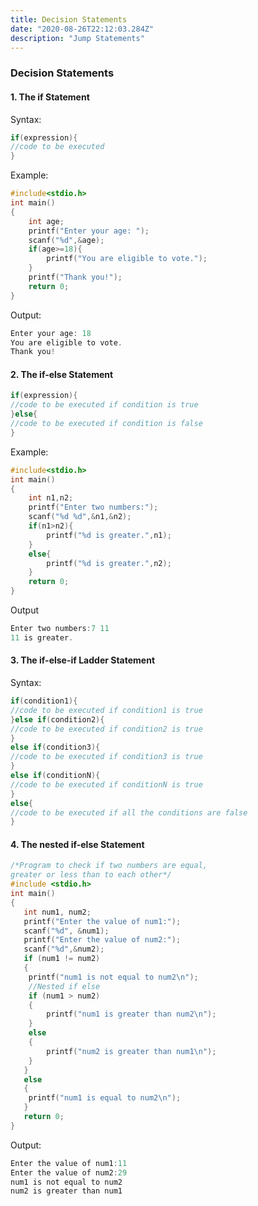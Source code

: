 ```yaml
---
title: Decision Statements
date: "2020-08-26T22:12:03.284Z"
description: "Jump Statements"
---
```


### Decision Statements

#### 1. The if Statement

Syntax:

```c
if(expression){
//code to be executed
}
```

Example:

```c
#include<stdio.h>
int main()
{
	int age;
	printf("Enter your age: ");
	scanf("%d",&age);
	if(age>=18){
		printf("You are eligible to vote.");
	}
	printf("Thank you!");
	return 0;
}
```

Output:

```c
Enter your age: 18
You are eligible to vote.
Thank you!
```

#### 2. The if-else Statement

```c
if(expression){
//code to be executed if condition is true
}else{
//code to be executed if condition is false
}
```

Example:

```c
#include<stdio.h>
int main()
{
	int n1,n2;
	printf("Enter two numbers:");
	scanf("%d %d",&n1,&n2);
	if(n1>n2){
		printf("%d is greater.",n1);
	}
	else{
		printf("%d is greater.",n2);
	}
	return 0;
}
```

Output

```c
Enter two numbers:7 11
11 is greater.
```

#### 3. The if-else-if Ladder Statement

Syntax:

```c
if(condition1){
//code to be executed if condition1 is true
}else if(condition2){
//code to be executed if condition2 is true
}
else if(condition3){
//code to be executed if condition3 is true
}
else if(conditionN){
//code to be executed if conditionN is true
}
else{
//code to be executed if all the conditions are false
}
```

#### 4. The nested if-else Statement

```c
/*Program to check if two numbers are equal, 
greater or less than to each other*/
#include <stdio.h>
int main()
{
   int num1, num2;
   printf("Enter the value of num1:");
   scanf("%d", &num1);
   printf("Enter the value of num2:");
   scanf("%d",&num2);
   if (num1 != num2)
   {
	printf("num1 is not equal to num2\n");
	//Nested if else
	if (num1 > num2)
	{
		printf("num1 is greater than num2\n");
	}
	else
	{
		printf("num2 is greater than num1\n");
	}
   }
   else
   {
	printf("num1 is equal to num2\n");
   }
   return 0;
}
```

Output:

```c
Enter the value of num1:11
Enter the value of num2:29
num1 is not equal to num2
num2 is greater than num1
```

